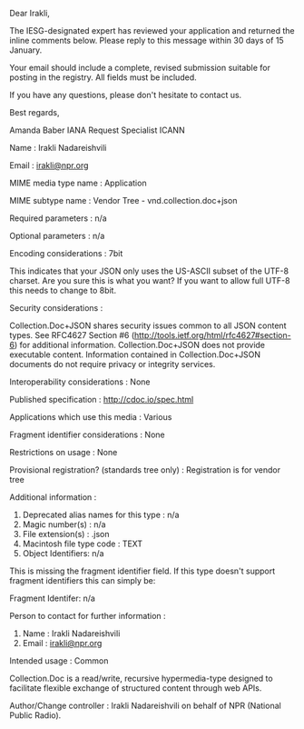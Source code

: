 Dear Irakli,

The IESG-designated expert has reviewed your application and returned the inline comments below. Please reply to this message within 30 days of 15 January.

Your email should include a complete, revised submission suitable for posting in the registry. All fields must be included.

If you have any questions, please don't hesitate to contact us.

Best regards,

Amanda Baber
IANA Request Specialist
ICANN

Name : Irakli Nadareishvili

Email : irakli@npr.org

MIME media type name : Application

MIME subtype name : Vendor Tree - vnd.collection.doc+json

Required parameters : n/a

Optional parameters :
n/a

Encoding considerations : 7bit

This indicates that your JSON only uses the US-ASCII subset of the UTF-8
charset. Are you sure this is what you want? If you want to allow full UTF-8 this needs to change to 8bit.

Security considerations :

Collection.Doc+JSON shares security issues common to all JSON content types.
See RFC4627 Section #6 (http://tools.ietf.org/html/rfc4627#section-6) for
additional information. Collection.Doc+JSON does not provide executable
content. Information contained in Collection.Doc+JSON documents do not require
privacy or integrity services.

Interoperability considerations :
None

Published specification :
http://cdoc.io/spec.html

Applications which use this media :
Various

Fragment identifier considerations :
None

Restrictions on usage :
None

Provisional registration? (standards tree only) :
Registration is for vendor tree


Additional information :

1. Deprecated alias names for this type : n/a
2. Magic number(s) : n/a
3. File extension(s) : .json
4. Macintosh file type code : TEXT
5. Object Identifiers: n/a

This is missing the fragment identifier field. If this type doesn't support fragment identifiers this can simply be:

Fragment Identifer: n/a

Person to contact for further information :

1. Name : Irakli Nadareishvili
2. Email : irakli@npr.org

Intended usage : Common

Collection.Doc is a read/write, recursive hypermedia-type designed to
facilitate flexible exchange of structured content through web APIs.

Author/Change controller : Irakli Nadareishvili on behalf of NPR (National Public Radio).




